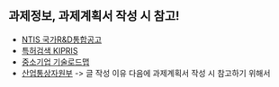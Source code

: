 ## 과제정보, 과제계획서 작성 시 참고!
- [NTIS 국가R&D통합공고](https://www.ntis.go.kr/rndgate/eg/un/ra/mng.do)
- [특허검색 KIPRIS](http://www.kipris.or.kr/khome/main.jsp)
- [중소기업 기술로드맵](http://smroadmap.smtech.go.kr/)
- [산업통상자원부](http://www.motie.go.kr/www/main.do)
-> 글 작성 이유 다음에 과제계획서 작성 시 참고하기 위해서
